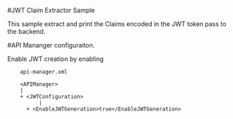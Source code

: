 #JWT Claim Extractor Sample

This sample extract and print the Claims encoded in the JWT token pass to the backend.

#API Mananger configuraiton.

Enable JWT creation by enabling 
```
	api-manager.xml

	<APIManager>	
	|	
	+ <JWTConfiguration>
          |
	  + <EnableJWTGeneration>true</EnableJWTGeneration>
``` 
